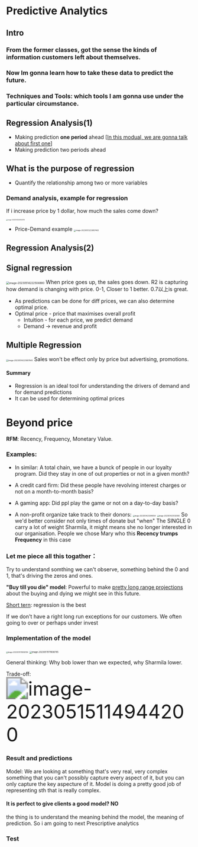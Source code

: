 # Predictive Analytics

## Intro

### From the former classes, got the sense the kinds of information customers left about themselves.

### Now Im gonna learn how to take these data to predict the future. 

### Techniques and Tools: which tools I am gonna use under the particular circumstance.

## Regression Analysis(1)

- Making prediction **one period** ahead [<u>In this modual, we are gonna talk about first one</u>]
- Making prediction two periods ahead

## What is the purpose of regression

- Quantify the relationship among two or more variables

### Demand analysis, example for regression 

If i increase price by 1 dollar, how much the sales come down?

<img src="./images/image-20230513233550116.png" alt="image-20230513233550116" style="zoom:25%;" />

- Price-Demand example
  <img src="./images/image-20230513233857463.png" alt="image-20230513233857463" style="zoom:33%;" />



## Regression Analysis(2)

## Signal regression

<img src="./images/image-20230514222504880.png" alt="image-20230514222504880" style="zoom:50%;" />
When price goes up, the sales goes down. R2 is capturing how demand is changing with price. 0-1, Closer to 1 better. 0.7以上is great.

- As predictions can be done for diff prices, we can also determine optimal price.
- Optimal price - price that maximises overall profit
  - Intuition - for each price, we predict demand
  - Demand -> revenue and profit

## Multiple Regression

<img src="./images/image-20230514223907843.png" alt="image-20230514223907843" style="zoom:35%;" />
Sales won't be effect only by price but advertising, promotions.

#### Summary

- Regression is an ideal tool for understanding the drivers of demand and for demand predictions
- It can be used for determining optimal prices



# Beyond price

**RFM**: Recency, Frequency, Monetary Value.

### Examples: 
- In similar: A total chain, we have a bunck of people in our loyalty program. Did they stay in one of out properties or not in a given month?
- A credit card firm: Did these people have revolving interest charges or not on a month-to-month basis?
- A gaming app: Did ppl play the game or not on a day-to-day basis?

- A non-profit organize take track to their donors:
  <img src="./images/image-20230514233949054.png" alt="image-20230514233949054" style="zoom:30%;" />
  <img src="./images/image-20230514235120993.png" alt="image-20230514235120993" style="zoom:30%;" />
  So we'd better consider not only times of donate but "when"
  The SINGLE 0 carry a lot of weight Sharmila, it might means she no longer interested in our organisation.  People we chose Mary who this **Recency trumps Frequency** in this case

### Let me piece all this togather：


Try to understand somthing we can't observe, something behind the 0 and 1, that's driving the zeros and ones.

**"Buy till you die" model**: Powerful to make <u>pretty long range projections</u> about the buying and dying we might see in this future.

<u>Short tern</u>: regression is the best

If we don't have a right long run exceptions for our customers. We often going to over or perhaps under invest

### Implementation of the model
<img src="./images/image-20230515110006194.png" alt="image-20230515110006194" style="zoom:30%;" />
<img src="./images/image-20230515111608765.png" alt="image-20230515111608765" style="zoom:40%;" />

General thinking: Why bob lower than we expected, why Sharmila lower.

Trade-off:
<img src="./images/image-20230515114944200.png" alt="image-20230515114944200" style="zoom:370%;" />







### Result and predictions

Model: 
We are looking at something that's very real, very complex something that you can't possibly capture every aspect of it, but you can only capture the key aspecture of it.
Model is doing a pretty good job of representing sth that is really complex.

#### It is perfect to give clients a good model? NO

the thing is to understand the meaning behind the model, the meaning of prediction.
So i am going to next Prescriptive analytics





### Test

